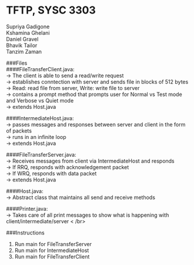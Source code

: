 # TFTP, SYSC 3303
Supriya Gadigone <br />
Kshamina Ghelani <br />
Daniel Gravel <br />
Bhavik Tailor <br />
Tanzim Zaman <br />

###Files <br />
####FileTransferClient.java: <br />
  -> The client is able to send a read/write request <br />
  -> establishes conntection with server and sends file in blocks of 512 bytes <br />
  -> Read: read file from server, Write: write file to server <br />
  -> contains a prompt method that prompts user for Normal vs Test mode and Verbose vs Quiet mode <br />
  -> extends Host.java <br />

####IntermediateHost.java: <br />
  -> passes messages and responses between server and client in the form of packets <br />
  -> runs in an infinite loop <br />
  -> extends Host.java <br />

####FileTransferServer.java: <br />
  -> Receives messages from client via IntermediateHost and responds <br />
  -> If RRQ, responds with acknowledgement packet <br />
  -> If WRQ, responds with data packet <br />
  -> extends Host.java <br />
  
####Host.java: <br />
  -> Abstract class that maintains all send and receive methods <br />
  
####Printer.java: <br />
  -> Takes care of all print messages to show what is happening with client/intermediate/server < /br>
  
###Instructions <br />
1. Run main for FileTransferServer <br />
2. Run main for IntermediateHost <br />
3. Run main for FileTransferClient <br />
